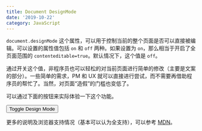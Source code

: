 ```yaml
---
title: Document DesignMode
date: '2019-10-22'
category: JavaScript
---
```


`document.designMode` 这个属性，可以用于控制当前的整个页面是否可以直接被编辑。可以设置的属性值包括 `on` 和 `off` 两种。如果设置为 `on`，那么相当于开启了全页面范围的 `contenteditable=true`。默认情况下，这个值是 `off`。

通过开关这个值，非程序员也可以轻松的对当前页面进行简单的修改（主要是文案的部分）。一些简单的需求，PM 和 UX 就可以直接进行尝试，而不需要再借助程序员的帮忙了。当然，对页面“造假”的门槛也变低了。

可以通过下面的按钮来实际体验一下这个功能。

<p>
  <button onclick="document.designMode=(document.designMode==='off'?'on':'off')">
    Toggle Design Mode
  </button>
</p>

更多的说明及浏览器支持情况（基本可以认为全支持），可以参考 [MDN](https://developer.mozilla.org/en-US/docs/Web/API/Document/designMode)。
